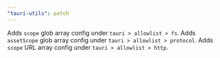 ```yaml
---
"tauri-utils": patch
---
```


Adds `scope` glob array config under `tauri > allowlist > fs`.
Adds `assetScope` glob array config under `tauri > allowlist > protocol`.
Adds `scope` URL array config under `tauri > allowlist > http`.
